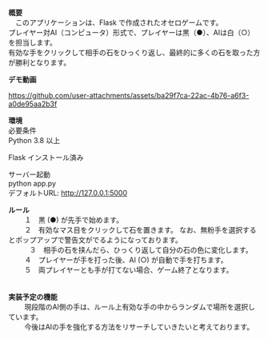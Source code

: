 **概要** <br>　このアプリケーションは、Flask で作成されたオセロゲームです。 <br>
プレイヤー対AI（コンピュータ）形式で、プレイヤーは黒（●）、AIは白（○）を担当します。 <br>
有効な手をクリックして相手の石をひっくり返し、最終的に多くの石を取った方が勝利となります。 <br>

**デモ動画** <br>

https://github.com/user-attachments/assets/ba29f7ca-22ac-4b76-a6f3-a0de95aa2b3f

**環境** <br>
必要条件 <br>
Python 3.8 以上 <br>

Flask インストール済み <br>

 サーバー起動 <br>
python app.py <br>
デフォルトURL: http://127.0.0.1:5000 <br>

**ルール** <br>　　
１　黒 (●) が先手で始めます。 <br>　　
２　有効なマス目をクリックして石を置きます。 なお、無粉手を選択するとポップアップで警告文がでるようになっております。 <br>
　　　３　相手の石を挟んだら、ひっくり返して自分の石の色に変化します。 <br>　　
４　プレイヤーが手を打った後、AI (○) が自動で手を打ちます。 <br>　　
５　両プレイヤーとも手が打てない場合、ゲーム終了となります。 <br>　　

**実装予定の機能** <br>　　
現段階のAI側の手は、ルール上有効な手の中からランダムで場所を選択しています。 <br>　　
今後はAIの手を強化する方法をリサーチしていきたいと考えております。 <br>　　




